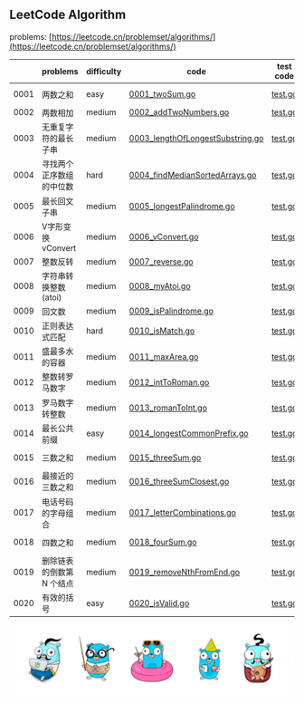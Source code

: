 ## LeetCode Algorithm

problems: [https://leetcode.cn/problemset/algorithms/](https://leetcode.cn/problemset/algorithms/)

|      | problems       | difficulty | code                                                                                    | test code                                                           | tag                   |
|------|----------------|------------|-----------------------------------------------------------------------------------------|---------------------------------------------------------------------|-----------------------|
| 0001 | 两数之和           | easy       | [0001_twoSum.go](./algorithm/golang/0001_twoSum.go)                                     | [test.go](./algorithm/golang/0001_twoSum_test.go)                   | violence, hash table  |
| 0002 | 两数相加           | medium     | [0002_addTwoNumbers.go](./algorithm/golang/0002_addTwoNumbers.go)                       | [test.go](./algorithm/golang/0002_addTwoNumbers_test.go)            | linked list           |
| 0003 | 无重复字符的最长子串     | medium     | [0003_lengthOfLongestSubstring.go](./algorithm/golang/0003_lengthOfLongestSubstring.go) | [test.go](./algorithm/golang/0003_lengthOfLongestSubstring_test.go) | string                |
| 0004 | 寻找两个正序数组的中位数   | hard       | [0004_findMedianSortedArrays.go](./algorithm/golang/0004_findMedianSortedArrays.go)     | [test.go](./algorithm/golang/0004_findMedianSortedArrays_test.go)   | arrays                |
| 0005 | 最长回文子串         | medium     | [0005_longestPalindrome.go](./algorithm/golang/0005_longestPalindrome.go)               | [test.go](./algorithm/golang/0005_longestPalindrome_test.go)        | dp                    |
| 0006 | V字形变换 vConvert | medium     | [0006_vConvert.go](./algorithm/golang/0006_vConvert.go)                                 | [test.go](./algorithm/golang/0006_vConvert_test.go)                 | string                |
| 0007 | 整数反转           | medium     | [0007_reverse.go](./algorithm/golang/0007_reverse.go)                                   | [test.go](./algorithm/golang/0007_reverse_test.go)                  | -                     |
| 0008 | 字符串转换整数 (atoi) | medium     | [0008_myAtoi.go](./algorithm/golang/0008_myAtoi.go)                                     | [test.go](./algorithm/golang/0008_myAtoi_test.go)                   | -                     |
| 0009 | 回文数            | medium     | [0009_isPalindrome.go](./algorithm/golang/0009_isPalindrome.go)                         | [test.go](./algorithm/golang/0009_isPalindrome_test.go)             | -                     |
| 0010 | 正则表达式匹配        | hard       | [0010_isMatch.go](./algorithm/golang/0010_isMatch.go)                                   | [test.go](./algorithm/golang/0010_isMatch_test.go)                  | dp                    |
| 0011 | 盛最多水的容器        | medium     | [0011_maxArea.go](./algorithm/golang/0011_maxArea.go)                                   | [test.go](./algorithm/golang/0011_maxArea_test.go)                  | double pointer        |
| 0012 | 整数转罗马数字        | medium     | [0012_intToRoman.go](./algorithm/golang/0012_intToRoman.go)                             | [test.go](./algorithm/golang/0012_intToRoman_test.go)               | hash table            |
| 0013 | 罗马数字转整数        | medium     | [0013_romanToInt.go](./algorithm/golang/0013_romanToInt.go)                             | [test.go](./algorithm/golang/0013_romanToInt_test.go)               | hash table            |
| 0014 | 最长公共前缀         | easy       | [0014_longestCommonPrefix.go](./algorithm/golang/0014_longestCommonPrefix.go)           | [test.go](./algorithm/golang/0014_longestCommonPrefix_test.go)      | -                     |
| 0015 | 三数之和           | medium     | [0015_threeSum.go](./algorithm/golang/0015_threeSum.go)                                 | [test.go](./algorithm/golang/0015_threeSum_test.go)                 | double pointer        |
| 0016 | 最接近的三数之和       | medium     | [0016_threeSumClosest.go](./algorithm/golang/0016_threeSumClosest.go)                   | [test.go](./algorithm/golang/0016_threeSumClosest_test.go)          | double pointer        |
| 0017 | 电话号码的字母组合      | medium     | [0017_letterCombinations.go](./algorithm/golang/0017_letterCombinations.go)             | [test.go](./algorithm/golang/0017_letterCombinations_test.go)       | backtracking          |
| 0018 | 四数之和           | medium     | [0018_fourSum.go](./algorithm/golang/0018_fourSum.go)                                   | [test.go](./algorithm/golang/0018_fourSum_test.go)                  | double pointer        |
| 0019 | 删除链表的倒数第 N 个结点 | medium     | [0019_removeNthFromEnd.go](./algorithm/golang/0019_removeNthFromEnd.go)                 | [test.go](./algorithm/golang/0019_removeNthFromEnd_test.go)         | fast and slow pointer |
| 0020 | 有效的括号          | easy       | [0020_isValid.go](./algorithm/golang/0020_isValid.go)                                   | [test.go](./algorithm/golang/0020_isValid_test.go)                  | stack                 |



![gopher](./gophertop.png)